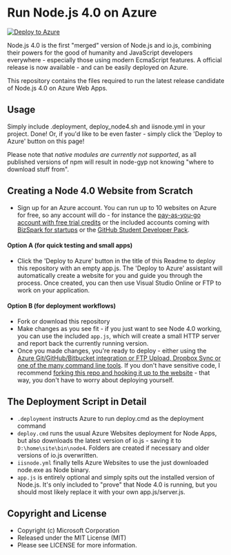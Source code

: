 # Run Node.js 4.0 on Azure
[![Deploy to Azure](http://azuredeploy.net/deploybutton.png)](https://azuredeploy.net/)

Node.js 4.0 is the first "merged" version of Node.js and io.js, combining their powers for the good of humanity and JavaScript developers everywhere - especially those using modern EcmaScript features. A official release is now available - and can be easily deployed on Azure.

This repository contains the files required to run the latest release candidate of Node.js 4.0 on Azure Web Apps.

## Usage
Simply include .deployment, deploy_node4.sh and iisnode.yml in your project. Done! Or, if you'd like to be even faster - simply click the 'Deploy to Azure' button on this page!

Please note that *native modules are currently not supported*, as all published versions of npm will result in node-gyp not knowing "where to download stuff from".

## Creating a Node 4.0 Website from Scratch
- Sign up for an Azure account. You can run up to 10 websites on Azure for free, so any account will do - for instance the [pay-as-you-go account with free trial credits](http://azure.microsoft.com/en-us/pricing/free-trial/) or the included accounts coming with [BizSpark for startups](http://www.bizspark.com) or the [GitHub Student Developer Pack](https://education.github.com/pack).

#### Option A (for quick testing and small apps)
- Click the 'Deploy to Azure' button in the title of this Readme to deploy this repository with an empty app.js. The 'Deploy to Azure' assistant will automatically create a website for you and guide you through the process. Once created, you can then use Visual Studio Online or FTP to work on your application.

#### Option B (for deployment workflows)
- Fork or download this repository
- Make changes as you see fit - if you just want to see Node 4.0 working, you can use the included `app.js`, which will create a small HTTP server and report back the currently running version.
- Once you made changes, you're ready to deploy - either using the [Azure Git/GitHub/Bitbucket integration or FTP Upload, Dropbox Sync or one of the many command line tools](http://azure.microsoft.com/en-gb/documentation/articles/web-sites-deploy/). If you don't have sensitive code, I recommend [forking this repo and hooking it up to the website](http://azure.microsoft.com/en-gb/documentation/articles/web-sites-publish-source-control/#Step7) - that way, you don't have to worry about deploying yourself.

## The Deployment Script in Detail
- `.deployment` instructs Azure to run deploy.cmd as the deployment command
- `deploy.cmd` runs the usual Azure Websites deployment for Node Apps, but also downloads the latest version of io.js - saving it to `D:\home\site\bin\node4`. Folders are created if necessary and older versions of io.js overwritten.
- `iisnode.yml` finally tells Azure Websites to use the just downloaded node.exe as Node binary.
- `app.js` is entirely optional and simply spits out the installed version of Node.js. It's only included to "prove" that Node 4.0 is running, but you should most likely replace it with your own app.js/server.js.

## Copyright and License
- Copyright (c) Microsoft Corporation
- Released under the MIT License (MIT)
- Please see LICENSE for more information.